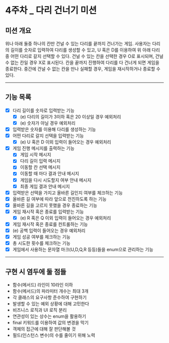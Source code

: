# 4주차 _ 다리 건너기 미션

## 미션 개요
위나 아래 둘중 하나의 칸만 건널 수 있는 다리를 끝까지 건너가는 게임.
사용자는 다리의 길이를 숫자로 입력하여 다리를 생성할 수 있고, U 혹은 D를 이용하여 위 아래 다리 중 어떤 다리로 갈지 선택할 수 있다.
건널 수 있는 칸을 선택한 경우 O로 표시되며, 건널 수 없는 칸일 경우 X로 표시된다.
칸을 끝까지 진행하여 다리를 다 건너게 되면 게임을 종료한다.
중간에 건널 수 없는 칸을 만나 실패할 경우, 게임을 재시작하거나 종료할 수 있다.

---
## 기능 목록
* [x] 다리 길이를 숫자로 입력받는 기능
  * [x] (e) 다리의 길이가 3이하 혹은 20 이상일 경우 예외처리
  * [x] (e) 숫자가 아닐 경우 예외처리
* [x] 입력받은 숫자를 이용해 다리를 생성하는 기능
* [x] 어떤 다리로 갈지 선택을 입력받는 기능
  * [x] (e) U 혹은 D 이외 입력이 들어오는 경우 예외처리
* [x] 게임 진행 메시지를 출력하는 기능
  * [x] 게임 시작 메시지
  * [x] 다리 길이 입력 메시지
  * [x] 이동할 칸 선택 메시지
  * [x] 이동할 때 마다 결과 안내 메시지
  * [x] 게임을 다시 시도할지 여부 안내 메시지
  * [x] 최종 게임 결과 안내 메시지
* [x] 입력받은 선택을 가지고 올바른 길인지 여부를 체크하는 기능
* [x] 올바른 길 여부에 따라 앞으로 전진하도록 하는 기능
* [x] 올바른 길을 고르지 못했을 경우 종료하는 기능
* [x] 게임 재시작 혹은 종료를 입력받는 기능
  * [x] (e) R 혹은 Q 이외 입력이 들어오는 경우 예외처리
* [x] 게임 재시작 혹은 종료를 컨트롤하는 기능
* [x] (e) 공백 입력이 들어오는 경우 예외처리
* [x] 게임 성공 여부를 체크하는 기능
* [x] 총 시도한 횟수를 체크하는 기능
* [x] 게임에서 사용하는 문자열 마크(U,D,Q,R 등등)들을 enum으로 관리하는 기능
---
## 구현 시 염두에 둘 점들
* 함수(메서드) 라인이 10라인 이하
* 함수(메서드)의 파라미터 개수는 최대 3개
* 각 클래스의 요구사항 준수하여 구현하기
* 발생할 수 있는 예외 상황에 대해 고민한다
* 비즈니스 로직과 UI 로직 분리
* 연관성이 있는 상수는 enum을 활용하기
* final 키워드를 이용하여 값의 변경을 막기
* 객체의 접근에 대해 잘 판단해볼 것
* 필드(인스턴스 변수)의 수를 줄이기 위해 노력
